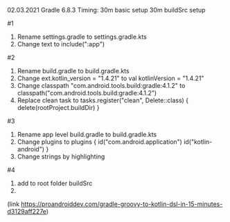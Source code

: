 
02.03.2021 Gradle 6.8.3
Timing:
30m basic setup
30m buildSrc setup

#1
1. Rename settings.gradle to settings.gradle.kts
2. Change text to include(":app")

#2
1. Rename build.gradle to build.gradle.kts
2. Change ext.kotlin_version = "1.4.21" to val kotlinVersion = "1.4.21"
3. Change  classpath "com.android.tools.build:gradle:4.1.2" to  classpath("com.android.tools.build:gradle:4.1.2")
4. Replace clean task to
tasks.register("clean", Delete::class) {
    delete(rootProject.buildDir)
}

#3
1. Rename app level build.gradle to build.gradle.kts
2. Change plugins to plugins {
                         id("com.android.application")
                         id("kotlin-android")
                     }
3. Change strings by highlighting

#4
1. add to root folder buildSrc
2.
(link https://proandroiddev.com/gradle-groovy-to-kotlin-dsl-in-15-minutes-d3129aff227e)